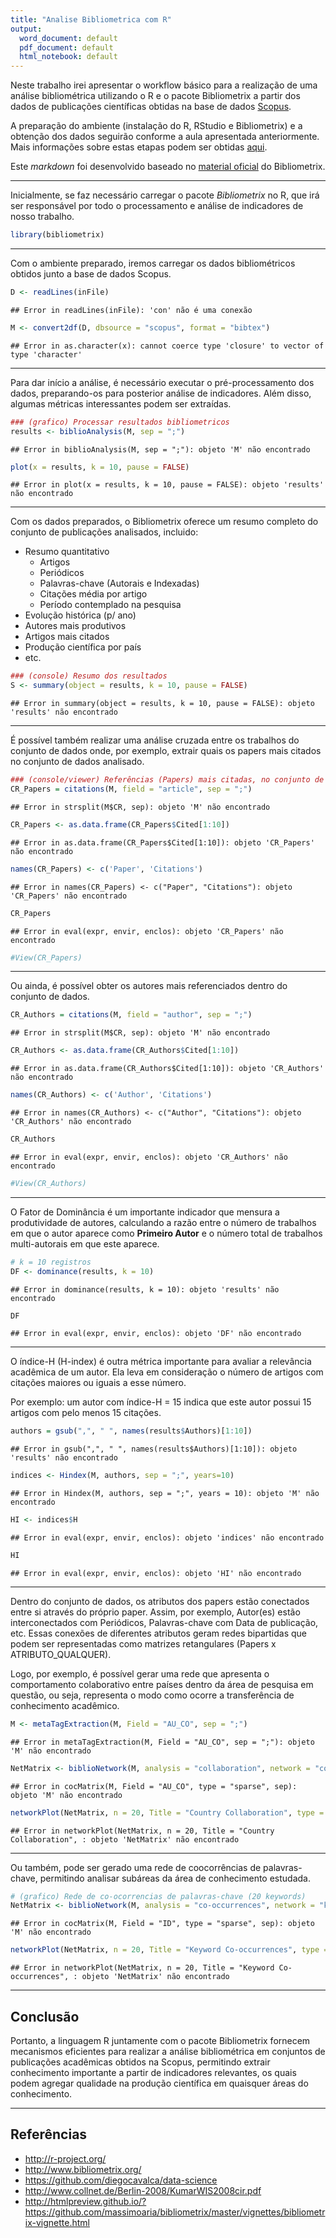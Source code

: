 ```yaml
---
title: "Analise Bibliometrica com R"
output:
  word_document: default
  pdf_document: default
  html_notebook: default
---
```


Neste trabalho irei apresentar o workflow básico para a realização de uma análise bibliométrica utilizando o R e o pacote Bibliometrix a partir dos dados de publicações científicas obtidas na base de dados [Scopus](http://www.scopus.com). 

A preparação do ambiente (instalação do R, RStudio e Bibliometrix) e a obtenção dos dados seguirão conforme a aula apresentada anteriormente. Mais informações sobre estas etapas podem ser obtidas [aqui](http://github.com/diegocavalca/data-science).

Este _markdown_ foi desenvolvido baseado no [material oficial](http://htmlpreview.github.io/?https://github.com/massimoaria/bibliometrix/master/vignettes/bibliometrix-vignette.html) do Bibliometrix.

***

Inicialmente, se faz necessário carregar o pacote _Bibliometrix_ no R, que irá ser responsável por todo o processamento e análise de indicadores de nosso trabalho.

```r
library(bibliometrix)
```
***
Com o ambiente preparado, iremos carregar os dados bibliométricos obtidos junto a base de dados Scopus.

```r
D <- readLines(inFile)
```

```
## Error in readLines(inFile): 'con' não é uma conexão
```

```r
M <- convert2df(D, dbsource = "scopus", format = "bibtex")
```

```
## Error in as.character(x): cannot coerce type 'closure' to vector of type 'character'
```
***
Para dar início a análise, é necessário executar o pré-processamento dos dados, preparando-os para posterior análise de indicadores. Além disso, algumas métricas interessantes podem ser extraídas.

```r
### (grafico) Processar resultados bibliometricos
results <- biblioAnalysis(M, sep = ";")
```

```
## Error in biblioAnalysis(M, sep = ";"): objeto 'M' não encontrado
```

```r
plot(x = results, k = 10, pause = FALSE)
```

```
## Error in plot(x = results, k = 10, pause = FALSE): objeto 'results' não encontrado
```
***
Com os dados preparados, o Bibliometrix oferece um resumo completo do conjunto de publicações analisados, incluido:

  * Resumo quantitativo
    + Artigos
    + Periódicos
    + Palavras-chave (Autorais e Indexadas)
    + Citações média por artigo
    + Período contemplado na pesquisa
  * Evolução histórica (p/ ano)
  * Autores mais produtivos
  * Artigos mais citados
  * Produção científica por país
  * etc.

```r
### (console) Resumo dos resultados 
S <- summary(object = results, k = 10, pause = FALSE)
```

```
## Error in summary(object = results, k = 10, pause = FALSE): objeto 'results' não encontrado
```
***

É possível também realizar uma análise cruzada entre os trabalhos do conjunto de dados onde, por exemplo, extrair quais os papers mais citados no conjunto de dados analisado.

```r
### (console/viewer) Referências (Papers) mais citadas, no conjunto de dados
CR_Papers = citations(M, field = "article", sep = ";")
```

```
## Error in strsplit(M$CR, sep): objeto 'M' não encontrado
```

```r
CR_Papers <- as.data.frame(CR_Papers$Cited[1:10])
```

```
## Error in as.data.frame(CR_Papers$Cited[1:10]): objeto 'CR_Papers' não encontrado
```

```r
names(CR_Papers) <- c('Paper', 'Citations')
```

```
## Error in names(CR_Papers) <- c("Paper", "Citations"): objeto 'CR_Papers' não encontrado
```

```r
CR_Papers
```

```
## Error in eval(expr, envir, enclos): objeto 'CR_Papers' não encontrado
```

```r
#View(CR_Papers)
```
***
Ou ainda, é possível obter os autores mais referenciados dentro do conjunto de dados.

```r
CR_Authors = citations(M, field = "author", sep = ";")
```

```
## Error in strsplit(M$CR, sep): objeto 'M' não encontrado
```

```r
CR_Authors <- as.data.frame(CR_Authors$Cited[1:10])
```

```
## Error in as.data.frame(CR_Authors$Cited[1:10]): objeto 'CR_Authors' não encontrado
```

```r
names(CR_Authors) <- c('Author', 'Citations')
```

```
## Error in names(CR_Authors) <- c("Author", "Citations"): objeto 'CR_Authors' não encontrado
```

```r
CR_Authors
```

```
## Error in eval(expr, envir, enclos): objeto 'CR_Authors' não encontrado
```

```r
#View(CR_Authors)
```
***
O Fator de Dominância é um importante indicador que mensura a produtividade de autores, calculando a razão entre o número de trabalhos em que o autor aparece como **Primeiro Autor** e o número total de trabalhos multi-autorais em que este aparece.

```r
# k = 10 registros
DF <- dominance(results, k = 10)
```

```
## Error in dominance(results, k = 10): objeto 'results' não encontrado
```

```r
DF
```

```
## Error in eval(expr, envir, enclos): objeto 'DF' não encontrado
```
***
O índice-H (H-index) é outra métrica importante para avaliar a relevância acadêmica de um autor. Ela leva em consideração o número de artigos com citações maiores ou iguais a esse número.

Por exemplo: um autor com índice-H = 15 indica que este autor possui 15 artigos com pelo menos 15 citações.

```r
authors = gsub(",", " ", names(results$Authors)[1:10])
```

```
## Error in gsub(",", " ", names(results$Authors)[1:10]): objeto 'results' não encontrado
```

```r
indices <- Hindex(M, authors, sep = ";", years=10)
```

```
## Error in Hindex(M, authors, sep = ";", years = 10): objeto 'M' não encontrado
```

```r
HI <- indices$H
```

```
## Error in eval(expr, envir, enclos): objeto 'indices' não encontrado
```

```r
HI
```

```
## Error in eval(expr, envir, enclos): objeto 'HI' não encontrado
```
***
Dentro do conjunto de dados, os atributos dos papers estão conectados entre si através do próprio paper. Assim, por exemplo, Autor(es) estão interconectados com Periódicos, Palavras-chave com Data de publicação, etc.
Essas conexões de diferentes atributos geram redes bipartidas que podem ser representadas como matrizes retangulares (Papers x ATRIBUTO_QUALQUER).

Logo, por exemplo, é possível gerar uma rede que apresenta o comportamento colaborativo entre países dentro da área de pesquisa em questão, ou seja, representa o modo como ocorre a transferência de conhecimento acadêmico.


```r
M <- metaTagExtraction(M, Field = "AU_CO", sep = ";")
```

```
## Error in metaTagExtraction(M, Field = "AU_CO", sep = ";"): objeto 'M' não encontrado
```

```r
NetMatrix <- biblioNetwork(M, analysis = "collaboration", network = "countries", sep = ";")
```

```
## Error in cocMatrix(M, Field = "AU_CO", type = "sparse", sep): objeto 'M' não encontrado
```

```r
networkPlot(NetMatrix, n = 20, Title = "Country Collaboration", type = "circle", size=TRUE, remove.multiple=FALSE)
```

```
## Error in networkPlot(NetMatrix, n = 20, Title = "Country Collaboration", : objeto 'NetMatrix' não encontrado
```
***

Ou também, pode ser gerado uma rede de coocorrências de palavras-chave, permitindo analisar subáreas da área de conhecimento estudada.

```r
# (grafico) Rede de co-ocorrencias de palavras-chave (20 keywords)
NetMatrix <- biblioNetwork(M, analysis = "co-occurrences", network = "keywords", sep = ";")
```

```
## Error in cocMatrix(M, Field = "ID", type = "sparse", sep): objeto 'M' não encontrado
```

```r
networkPlot(NetMatrix, n = 20, Title = "Keyword Co-occurrences", type = "kamada", size=T)
```

```
## Error in networkPlot(NetMatrix, n = 20, Title = "Keyword Co-occurrences", : objeto 'NetMatrix' não encontrado
```
***
## Conclusão

Portanto, a linguagem R juntamente com o pacote Bibliometrix fornecem mecanismos eficientes para realizar a análise bibliométrica em conjuntos de publicações acadêmicas obtidos na Scopus, permitindo extrair conhecimento importante a partir de indicadores relevantes, os quais podem agregar qualidade na produção científica em quaisquer áreas do conhecimento.

***
## Referências

* http://r-project.org/
* http://www.bibliometrix.org/
* https://github.com/diegocavalca/data-science
* http://www.collnet.de/Berlin-2008/KumarWIS2008cir.pdf
* http://htmlpreview.github.io/?https://github.com/massimoaria/bibliometrix/master/vignettes/bibliometrix-vignette.html
